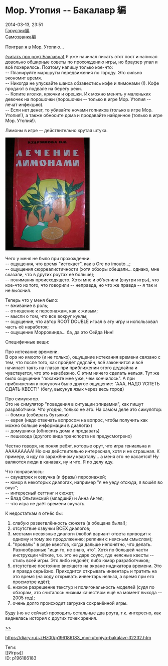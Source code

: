Мор. Утопия -- Бакалавр 編
==========================

   
 2014-03-13, 23:51   
   [Гаруспик編](Мор.%20Утопия　--%20Гаруспик%20編)    
  [Самозванка編](Мор.%20Утопия%20--%20Самозванка編)    
   
 Поиграл я в Мор. Утопию...   
   
  [(читать про роут Баклавра)](https://zHz00.diary.ru/p196186183.htm?index=1#linkmore196186183m1)    Я уже начинал писать этот пост и написал довольно обширные советы по прохождению игры, но браузер упал и всё похерилось. Поэтому напишу только кое-что:   
 -- Планируйте маршруты передвижения по городу. Это сильно экономит время.   
 -- Никогда не упускайте шанса обзавестись кофе и лимонами (!). Кофе продают в подвале на берегу реки.   
 -- Копите иголки, крючки и орешки. Их можно менять у маленьких девочек на порошочки (порошочки -- только в игре Мор. Утопия -- лечат инфекцию).   
 -- Если нет денег, то убивайте ночами гопников (только в игре Мор. Утопия!), а также обносите дома и продавайте найденное (только в игре Мор. Утопия!).   
   
 Лимоны в игре -- действительно крутая штука.   
   
   [![](pics/306d53d1325ct.jpg)](http://radikal.ru/fp/6a20966423ca418684f6c448c5d961ae)     
   
 Чего у меня не было при прохождении:   
 -- ощущения, что время "истекает", как в Ore no imouto...;   
 -- ощущения сюрреалистичности (хотя обзоры обещали... однако, мне сказали, что в других роутах её больше);   
 -- понимания происходящего. Хотя мне и об'яснили (внутри игры), что кое-что из того, что говорили -- неправда, но что же правда -- я так и не выяснил.   
   
 Теперь что у меня было:   
 -- вживание в роль;   
 -- отношение к персонажам, как к живым;   
 -- мысли о том, что все вокруг куклы;   
 -- ощущение, что автор ROOT DOUBLE играл в эту игру и использовал часть её наработок;   
 -- ощущение Морровинда... ба, да это Сейда Нин!   
   
 Специфичные вещи:   
   
 Про истекание времени.   
 В орэ но имоото (и не только), ощущение истекания времени связано с тем, что после того, как пройдёт дедлайн, всё закончится и всё начинает таять на глазах при приближении этого дедлайна и чувствуется, что это неизбежно. С этим ничего сделать нельзя. Тут же было ощущение "покажите мне уже, чем кончилось". А при приближении к полуночи было другое ощущение: "ААА, НАДО УСПЕТЬ СДАТЬ КВЕСТ!" (бегу, высунув язык через весь город)   
   
 Про симулятор.   
 Это не симулятор "поведения в ситуации эпидемии", как пишут разработчики. Что угодно, только не это. На самом деле это симулятор:   
 -- бомжа (собирать бутылки)   
 -- еврея (надо отвечать вопросом на вопрос, чтобы получить как можно больше информации в диалогах)   
 -- домушника (обносить дома и продавать)   
 -- пешехода (другого вида транспорта не предусмотрено)   
   
 Честно говоря, не понял ребят, которые орут, что игра гениальна и ААААААААА! Но она действительно интересная, хотя и не страшная. К примеру, я иду по заражённому кварталу... а меня это не касается! Ну валяются люди в канавах, ну и что. Я по делу иду.   
   
 Что понравилось:   
 -- саундтрек и озвучка (и фразы) персонажей;   
 -- юмор в некоторых диалогах, например "я не уеду отсюда, я вошёл во вкус";   
 -- интересный сеттинг и сюжет;   
 -- Влад Ольгимский (младший) и Анна Ангел;   
 -- что игра не даёт времени скучать.   
   
 К недостаткам я отнёс бы:   
 1. слабую разветвлённость сюжета (а обещана была!);   
 2. отсутствие озвучки ВСЕХ диалогов;   
 3. местами несвязные диалоги (любой вариант ответа приводит к одному и тому же продолжению; реплики с неясным смыслом);   
 4. "провалы" в ряде квестов, когда дальше непонятно, что делать. Разнообразные "ищи то, не знаю, что". Хотя по большей части инструкции чёткие, т.е. это не дарк соулс, где неясные квесты -- стиль всей игры. Это либо недочёт, либо юмор разработчиков;   
 5. отсутствие постоянно висящего на экране индикатора времени. Это и правда серьёзно. Приходится открывать инвентарь и тратить на это время (на ходу открывать инвентарь нельзя, а время при его просмотре идёт);   
 6. низкое разрешение текстур и полигональность моделей (судя по обзорам, это считалось низким качеством ещё на момент выхода -- 2005 год);   
 7. очень долго происходит загрузка сохранённой игры.   
   
 Буду (но не сейчас) проходить остальные два роута, т.к. интересно, как виднелась история с других точек зрения.   
     
  [>>](Мор.%20Утопия　--%20Гаруспик%20編)    
    
 <https://diary.ru/~zHz00/p196186183_mor-utopiya-bakalavr-32232.htm>   
   
 Теги:   
 [[Игры]]   
 ID: p196186183